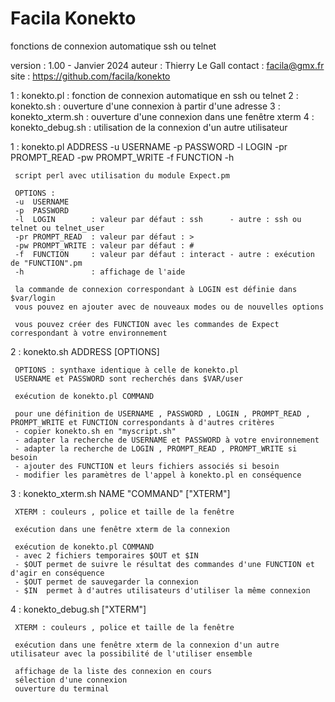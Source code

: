  # Facila Konekto

  fonctions de connexion automatique ssh ou telnet

   version : 1.00 - Janvier 2024
   auteur  : Thierry Le Gall
   contact : facila@gmx.fr
   site    : https://github.com/facila/konekto

 1 : konekto.pl       : fonction de connexion automatique en ssh ou telnet
 2 : konekto.sh       : ouverture d'une connexion à partir d'une adresse
 3 : konekto_xterm.sh : ouverture d'une connexion dans une fenêtre xterm
 4 : konekto_debug.sh : utilisation de la connexion d'un autre utilisateur

 1 : konekto.pl ADDRESS -u USERNAME -p PASSWORD -l LOGIN -pr PROMPT_READ -pw PROMPT_WRITE -f FUNCTION -h

     script perl avec utilisation du module Expect.pm

     OPTIONS :
     -u  USERNAME
     -p  PASSWORD
     -l  LOGIN        : valeur par défaut : ssh      - autre : ssh ou telnet ou telnet_user
     -pr PROMPT_READ  : valeur par défaut : >
     -pw PROMPT_WRITE : valeur par défaut : # 
     -f  FUNCTION     : valeur par défaut : interact - autre : exécution de "FUNCTION".pm
     -h               : affichage de l'aide

     la commande de connexion correspondant à LOGIN est définie dans $var/login
     vous pouvez en ajouter avec de nouveaux modes ou de nouvelles options 

     vous pouvez créer des FUNCTION avec les commandes de Expect correspondant à votre environnement

 2 : konekto.sh ADDRESS [OPTIONS]

     OPTIONS : synthaxe identique à celle de konekto.pl
     USERNAME et PASSWORD sont recherchés dans $VAR/user

     exécution de konekto.pl COMMAND

     pour une définition de USERNAME , PASSWORD , LOGIN , PROMPT_READ , PROMPT_WRITE et FUNCTION correspondants à d'autres critères 
     - copier konekto.sh en "myscript.sh"
     - adapter la recherche de USERNAME et PASSWORD à votre environnement
     - adapter la recherche de LOGIN , PROMPT_READ , PROMPT_WRITE si besoin
     - ajouter des FUNCTION et leurs fichiers associés si besoin
     - modifier les paramètres de l'appel à konekto.pl en conséquence

 3 : konekto_xterm.sh NAME "COMMAND" ["XTERM"]

     XTERM : couleurs , police et taille de la fenêtre

     exécution dans une fenêtre xterm de la connexion

     exécution de konekto.pl COMMAND
     - avec 2 fichiers temporaires $OUT et $IN
     - $OUT permet de suivre le résultat des commandes d'une FUNCTION et d'agir en conséquence
     - $OUT permet de sauvegarder la connexion
     - $IN  permet à d'autres utilisateurs d'utiliser la même connexion

 4 : konekto_debug.sh ["XTERM"]

     XTERM : couleurs , police et taille de la fenêtre

     exécution dans une fenêtre xterm de la connexion d'un autre utilisateur avec la possibilité de l'utiliser ensemble

     affichage de la liste des connexion en cours 
     sélection d'une connexion
     ouverture du terminal
